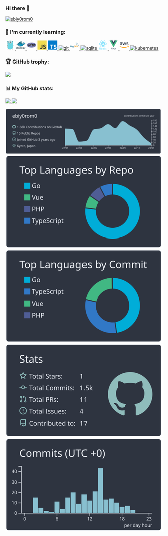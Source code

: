 ### Hi there 👋

<!--
**ebiy0rom0/ebiy0rom0** is a ✨ _special_ ✨ repository because its `README.md` (this file) appears on your GitHub profile.

Here are some ideas to get you started:

- 🔭 I’m currently working on ...
- 🌱 I’m currently learning ...
- 👯 I’m looking to collaborate on ...
- 🤔 I’m looking for help with ...
- 💬 Ask me about ...
- 📫 How to reach me: ...
- 😄 Pronouns: ...
- ⚡ Fun fact: ...
-->

<a href="https://github.com/ebiy0rom0/ebiy0rom0/">
  <img src="https://komarev.com/ghpvc/?username=ebiy0rom0" alt="ebiy0rom0" />
</a>

### :pencil: I'm currently learning:
<p align="left">
  <a href="https://golang.org" target="_blank" rel="noreferrer">
    <img src="https://raw.githubusercontent.com/devicons/devicon/master/icons/go/go-original.svg" alt="go" width="30" height="30"/>
  </a>
  <a href="https://www.docker.com/" target="_blank" rel="noreferrer">
    <img src="https://raw.githubusercontent.com/devicons/devicon/master/icons/docker/docker-original-wordmark.svg" alt="docker" width="30" height="30"/>
  </a>
  <a href="https://www.php.net" target="_blank" rel="noreferrer">
    <img src="https://raw.githubusercontent.com/devicons/devicon/master/icons/php/php-original.svg" alt="php" width="30" height="30"/>
  </a>
  <a href="https://developer.mozilla.org/en-US/docs/Web/JavaScript" target="_blank" rel="noreferrer">
    <img src="https://raw.githubusercontent.com/devicons/devicon/master/icons/javascript/javascript-original.svg" alt="javascript" width="30" height="30"/>
  </a>
  <a href="https://www.typescriptlang.org/" target="_blank" rel="noreferrer">
    <img src="https://raw.githubusercontent.com/devicons/devicon/master/icons/typescript/typescript-original.svg" alt="typescript" width="30" height="30"/>
  </a>
  <a href="https://git-scm.com/" target="_blank" rel="noreferrer">
    <img src="https://www.vectorlogo.zone/logos/git-scm/git-scm-icon.svg" alt="git" width="30" height="30"/>
  </a>
  <a href="https://www.mysql.com/" target="_blank" rel="noreferrer">
    <img src="https://raw.githubusercontent.com/devicons/devicon/master/icons/mysql/mysql-original-wordmark.svg" alt="mysql" width="30" height="30"/>
  </a>
  <a href="https://www.sqlite.org/" target="_blank" rel="noreferrer">
    <img src="https://www.vectorlogo.zone/logos/sqlite/sqlite-icon.svg" alt="sqlite" width="30" height="30"/>
  </a>
  <a href="https://reactjs.org/" target="_blank" rel="noreferrer">
    <img src="https://raw.githubusercontent.com/devicons/devicon/master/icons/react/react-original-wordmark.svg" alt="react" width="30" height="30"/>
  </a>
  <a href="https://vuejs.org/" target="_blank" rel="noreferrer">
    <img src="https://raw.githubusercontent.com/devicons/devicon/master/icons/vuejs/vuejs-original-wordmark.svg" alt="vuejs" width="30" height="30"/>
  </a>
  <a href="https://aws.amazon.com" target="_blank" rel="noreferrer">
    <img src="https://raw.githubusercontent.com/devicons/devicon/master/icons/amazonwebservices/amazonwebservices-original-wordmark.svg" alt="aws" width="30" height="30"/>
  </a>
  <a href="https://kubernetes.io" target="_blank" rel="noreferrer">
    <img src="https://www.vectorlogo.zone/logos/kubernetes/kubernetes-icon.svg" alt="kubernetes" width="30" height="30"/>
  </a>
</p>

### :trophy: GitHub trophy: 
<p text-align="justify">
  <a href="https://github.com/ryo-ma/github-profile-trophy">
    <img src="https://github-profile-trophy.vercel.app/?username=ebiy0rom0&column=8&theme=nord">
  </a>
</p>

### :bar_chart: My GitHub stats: 
<p text-align="justify">
  <a href="https://github.com/anuraghazra/github-readme-stats">
    <img src="https://github-readme-stats.vercel.app/api?username=ebiy0rom0&count_private=true&theme=nord&show_icons=true" width="41.35%">
  </a>
  <a href="https://github.com/anuraghazra/github-readme-stats">
    <img src="https://github-readme-stats.vercel.app/api/top-langs/?username=ebiy0rom0&layout=compact&theme=nord&hide=Dockerfile">
  </a>
</p>

<a href="https://github.com/vn7n24fzkq/github-profile-summary-cards">
  <img src="https://raw.githubusercontent.com/ebiy0rom0/ebiy0rom0/main/profile-summary-card-output/nord_dark/0-profile-details.svg" />
</a>
<a href="https://github.com/vn7n24fzkq/github-profile-summary-cards">
  <img src="https://raw.githubusercontent.com/ebiy0rom0/ebiy0rom0/main/profile-summary-card-output/nord_dark/1-repos-per-language.svg" />
</a>
<a href="https://github.com/vn7n24fzkq/github-profile-summary-cards">
  <img src="https://raw.githubusercontent.com/ebiy0rom0/ebiy0rom0/main/profile-summary-card-output/nord_dark/2-most-commit-language.svg" />
</a>
<a href="https://github.com/vn7n24fzkq/github-profile-summary-cards">
  <img src="https://raw.githubusercontent.com/ebiy0rom0/ebiy0rom0/main/profile-summary-card-output/nord_dark/3-stats.svg" />
</a>
<a href="https://github.com/vn7n24fzkq/github-profile-summary-cards">
  <img src="https://raw.githubusercontent.com/ebiy0rom0/ebiy0rom0/main/profile-summary-card-output/nord_dark/4-productive-time.svg" />
</a>
